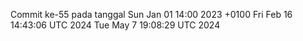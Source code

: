 Commit ke-55 pada tanggal Sun Jan 01 14:00 2023 +0100
Fri Feb 16 14:43:06 UTC 2024
Tue May  7 19:08:29 UTC 2024
